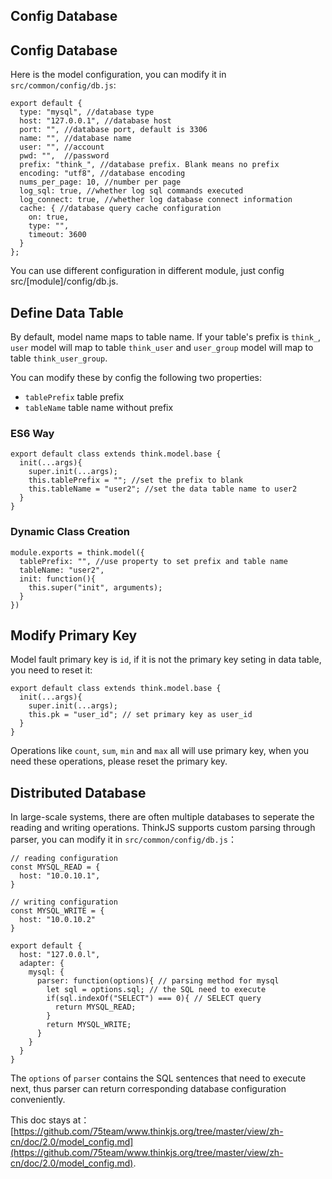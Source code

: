 ## Config Database

## Config Database

Here is the model configuration, you can modify it in `src/common/config/db.js`:

```
export default {
  type: "mysql", //database type
  host: "127.0.0.1", //database host
  port: "", //database port, default is 3306
  name: "", //database name
  user: "", //account
  pwd: "",  //password
  prefix: "think_", //database prefix. Blank means no prefix
  encoding: "utf8", //database encoding
  nums_per_page: 10, //number per page
  log_sql: true, //whether log sql commands executed
  log_connect: true, //whether log database connect information
  cache: { //database query cache configuration
    on: true,
    type: "",
    timeout: 3600
  }
};
```

You can use different configuration in different module, just config src/[module]/config/db.js.

## Define Data Table

By default, model name maps to table name. If your table's prefix is `think_`, `user` model will map to table `think_user` and `user_group` model will map to table `think_user_group`.

You can modify these by config the following two properties:

- `tablePrefix` table prefix
- `tableName` table name without prefix

### ES6 Way

```
export default class extends think.model.base {
  init(...args){
    super.init(...args);
    this.tablePrefix = ""; //set the prefix to blank
    this.tableName = "user2"; //set the data table name to user2
  }
}
```

### Dynamic Class Creation

```
module.exports = think.model({
  tablePrefix: "", //use property to set prefix and table name
  tableName: "user2",
  init: function(){
    this.super("init", arguments);
  }
})
```

## Modify Primary Key

Model fault primary key is `id`, if it is not the primary key seting in data table, you need to reset it:

```
export default class extends think.model.base {
  init(...args){
    super.init(...args);
    this.pk = "user_id"; // set primary key as user_id
  }
}
```

Operations like `count`, `sum`, `min` and `max` all will use primary key, when you need these operations, please reset the primary key.

## Distributed Database

In large-scale systems, there are often multiple databases to seperate the reading and writing operations. ThinkJS supports custom parsing through parser, you can modify it in `src/common/config/db.js`：

```
// reading configuration
const MYSQL_READ = {
  host: "10.0.10.1",
}

// writing configuration
const MYSQL_WRITE = {
  host: "10.0.10.2"
}

export default {
  host: "127.0.0.l",
  adapter: {
    mysql: { 
      parser: function(options){ // parsing method for mysql
        let sql = options.sql; // the SQL need to execute
        if(sql.indexOf("SELECT") === 0){ // SELECT query
          return MYSQL_READ;
        }
        return MYSQL_WRITE;
      }
    }
  }
}
```

The `options` of `parser` contains the SQL sentences that need to execute next, thus parser can return corresponding database configuration conveniently.

This doc stays at：[https://github.com/75team/www.thinkjs.org/tree/master/view/zh-cn/doc/2.0/model_config.md](https://github.com/75team/www.thinkjs.org/tree/master/view/zh-cn/doc/2.0/model_config.md).